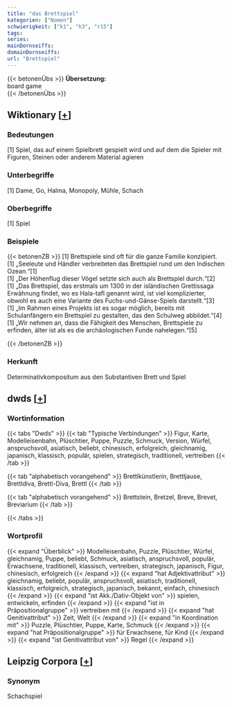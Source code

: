 ```yaml
---
title: "das Brettspiel"
kategorien: ["Nomen"]
schwierigkeit: ["k1", "h3", "r15"]
tags:
series:
mainDornseiffs:
domainDornseiffs:
url: "Brettspiel"
---
```


{{< betonenÜbs >}}
**Übersetzung:**  
board game  
{{< /betonenÜbs >}}

## Wiktionary [[+](https://de.wiktionary.org/wiki/Brettspiel)]

### Bedeutungen
[1] Spiel, das auf einem Spielbrett gespielt wird und auf dem die Spieler mit Figuren, Steinen oder anderem Material agieren  

### Unterbegriffe
[1] Dame, Go, Halma, Monopoly, Mühle, Schach  

### Oberbegriffe
[1] Spiel  

### Beispiele
{{< betonenZB >}}
[1] Brettspiele sind oft für die ganze Familie konzipiert.  
[1] „Seeleute und Händler verbreiteten das Brettspiel rund um den Indischen Ozean.“[1]  
[1] „Der Höhenflug dieser Vögel setzte sich auch als Brettspiel durch.“[2]  
[1] „Das Brettspiel, das erstmals um 1300 in der isländischen Grettissaga Erwähnung findet, wo es Hala-tafl genannt wird, ist viel komplizierter, obwohl es auch eine Variante des Fuchs-und-Gänse-Spiels darstellt.“[3]  
[1] „Im Rahmen eines Projekts ist es sogar möglich, bereits mit Schulanfängern ein Brettspiel zu gestalten, das den Schulweg abbildet.“[4]  
[1] „Wir nehmen an, dass die Fähigkeit des Menschen, Brettspiele zu erfinden, älter ist als es die archäologischen Funde nahelegen.“[5]  

{{< /betonenZB >}}
### Herkunft
Determinativkompositum aus den Substantiven Brett und Spiel  



## dwds [[+](https://www.dwds.de/wb/Brettspiel)]

### Wortinformation
{{< tabs "Dwds" >}}
{{< tab "Typische Verbindungen" >}}
Figur, Karte, Modelleisenbahn, Plüschtier, Puppe, Puzzle, Schmuck, Version, Würfel, anspruchsvoll, asiatisch, beliebt, chinesisch, erfolgreich, gleichnamig, japanisch, klassisch, populär, spielen, strategisch, traditionell, vertreiben
{{< /tab >}}

{{< tab "alphabetisch vorangehend" >}}
Brettlkünstlerin, Brettljause, Brettldiva, Brettl-Diva, Brettl
{{< /tab >}}

{{< tab "alphabetisch vorangehend" >}}
Brettstein, Bretzel, Breve, Brevet, Breviarium
{{< /tab >}}

{{< /tabs >}}

### Wortprofil
{{< expand "Überblick" >}} Modelleisenbahn, Puzzle, Plüschtier, Würfel, gleichnamig, Puppe, beliebt, Schmuck, asiatisch, anspruchsvoll, populär, Erwachsene, traditionell, klassisch, vertreiben, strategisch, japanisch, Figur, chinesisch, erfolgreich {{< /expand >}}
{{< expand "hat Adjektivattribut" >}} gleichnamig, beliebt, populär, anspruchsvoll, asiatisch, traditionell, klassisch, erfolgreich, strategisch, japanisch, bekannt, einfach, chinesisch {{< /expand >}}
{{< expand "ist Akk./Dativ-Objekt von" >}} spielen, entwickeln, erfinden {{< /expand >}}
{{< expand "ist in Präpositionalgruppe" >}} vertreiben mit {{< /expand >}}
{{< expand "hat Genitivattribut" >}} Zeit, Welt {{< /expand >}}
{{< expand "in Koordination mit" >}} Puzzle, Plüschtier, Puppe, Karte, Schmuck {{< /expand >}}
{{< expand "hat Präpositionalgruppe" >}} für Erwachsene, für Kind {{< /expand >}}
{{< expand "ist Genitivattribut von" >}} Regel {{< /expand >}}

## Leipzig Corpora [[+](https://corpora.uni-leipzig.de/en/res?word=Brettspiel&corpusId=deu_newscrawl-public_2018)]


### Synonym
Schachspiel

